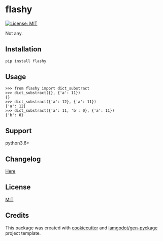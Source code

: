 # flashy

[![License: MIT](https://img.shields.io/badge/License-MIT-blue.svg)](LICENSE)

Not any.

## Installation

```bash
pip install flashy
```

## Usage

```
>>> from flashy import dict_substract
>>> dict_substract({}, {'a': 11})
{}
>>> dict_substract({'a': 12}, {'a': 11})
{'a': 12}
>>> dict_substract({'a': 11, 'b': 0}, {'a': 11})
{'b': 0}
```

## Support

python3.6+

## Changelog

[Here](docs/CHANGELOG.md)

## License

[MIT](docs/LICENSE)

## Credits

This package was created with [cookiecutter](https://github.com/audreyr/cookiecutter) and [iamgodot/gen-pyckage](https://github.com/iamgodot/gen-pyckage) project template.
